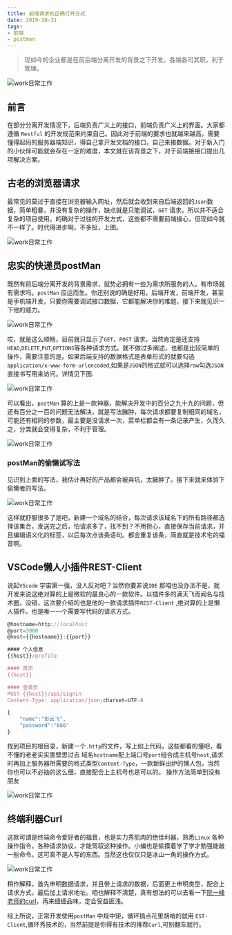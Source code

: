 ```yaml
---
title: 前端请求的正确打开方式 
date: 2019-10-31
tags:
- 前端
- postman
---
```


> 现如今的企业都是在前后端分离开发的背景之下开发，各端各司其职，利于管理。

![work日常工作](http://static.pengyunfei.top/image/Work/work1.png)

## 前言
在部分分离开发情况下，后端负责广义上的接口，前端负责广义上的界面。大家都遵循 `Restful` 的开发规范来约束自己。因此对于前端的要求也就越来越高，需要懂得起码的服务器端知识，得自己拿开发文档的接口，自己来接数据。对于新入门的小伙伴可能就会存在一定的难度，本文就在该背景之下，对于前端接接口提出几项解决方案。

## 古老的浏览器请求
最常见的莫过于直接在浏览器输入网址，然后就会收到来自后端返回的`Json`数据，简单粗暴，并没有复杂的操作，缺点就是只能调试，`GET` 请求，所以并不适合复杂的项目使用。的确对于过往的开发方式，这些都不需要前端操心，但现如今就不一样了。时代得进步啊，不多扯，上图。

![work日常工作](http://static.pengyunfei.top/image/Work/work2.gif)

## 忠实的快递员postMan
既然有前后端分离开发的背景需求，就势必拥有一些为需求所服务的人。有市场就有需求吗。`postMan` 应运而生。你还别说的确是好用。后端开发，前端开发，甚至是手机端开发，只要你需要调试接口数据，它都能解决你的难题，接下来就见识一下他的威力。

![work日常工作](http://static.pengyunfei.top/image/Work/work3.gif)

哎，就是这么顺畅，目前就只显示了`GET`，`POST` 请求，当然肯定是还支持`HEAD`,`DELETE`,`PUT`,`OPTIONS`等各种请求方式。就不做过多阐述，也都是比较简单的操作，需要注意的是。如果后端支持的数据格式是表单形式的就要勾选 `application/x-www-form-urlencoded`,如果是`JSON`的格式就可以选择`raw`勾选`JSON`直接书写用来访问。详情见下图.

![work日常工作](http://static.pengyunfei.top/image/Work/work4.gif)

可以看出，`postMan` 算的上是一款神器，能解决开发中的百分之九十九的问题，但还有百分之一百的问题无法解决，就是写法臃肿，每次请求都要复制相同的域名，可能还有相同的参数，最主要是没请求一次，菜单栏都会有一条记录产生，久而久之，分类就会变得复杂，不利于管理。

![work日常工作](http://static.pengyunfei.top/image/Work/work5.gif)

### postMan的偷懒试写法
见识到上面的写法，我估计再好的产品都会被弃坑，太臃肿了。接下来就来体验下偷懒者的写法。

![work日常工作](http://static.pengyunfei.top/image/Work/work6.gif)

这样就舒服很多了是吧，新建一个域名的结合，每次请求该域名下的所有路径都选择该集合，发送完之后，怕请求多了，找不到？不用担心，直接保存当前请求，并且编辑语义化的标签，以后每次点该条语句。都会重复该条，简直就是技术宅的福音啊。

## VSCode懒人小插件REST-Client
说起`VScode` 宇宙第一强，没人反对吧？当然你要非说`IDE` 那咱也没办法不是，就开发来说这绝对算的上是微软的最良心的一款软件。以插件多的满天飞而闻名与技术圈，没错，这次要介绍的也是他的一款请求插件`REST-Client` ,绝对算的上是懒人插件。也是唯一一个需要写代码的请求方式。
```javascript
@hostname=http://localhost
@port=3000
@host={{hostname}}:{{port}}

#### 个人信息
{{host}}/profile

#### 首页
{{host}}

#### 登录页
POST {{host}}/api/signin
Content-Type: application/json;charset=UTF-8

{
    "name":"彭云飞",
    "password":"666"
}
```
找到项目的根目录，新建一个`.http`的文件，写上如上代码，这些都看的懂吧，看不懂的老老实实面壁思过去
域名`hostname`配上端口号`port`组合成主机号`host`,请求时再加上服务器所需要的格式类型`Content-Type`，一款新鲜出炉的懒人包，当然你也可以不必抽的这么细，直接配合上主机号也是可以的。
操作方法简单到没有朋友

![work日常工作](http://static.pengyunfei.top/image/Work/work7.gif)

## 终端利器Curl
这款可谓是终端命令爱好者的福音，也是实力秀肌肉的绝佳利器，熟悉`Linux` 各种操作指令，各种请求协议，才能驾驭这种操作。小编也是偷摸着学了学才勉强能敲一些命令。这可真不是人写的东西。当然这也仅仅只是冰山一角的操作方式。

![work日常工作](http://static.pengyunfei.top/image/Work/work8.gif)

稍作解释，首先申明数据请求，并且带上请求的数据，后面更上申明类型，配合上请求方式，最后加上请求地址。咱也解释不清楚，真有想法的可以去看一下[阮一峰老师的curl](http://www.ruanyifeng.com/blog/2019/09/curl-reference.html)，再来细细品味，定会受益匪浅。

综上所说，正常开发使用`postMan` 中规中矩，循环搞点花里胡哨的就用 `EST-Client`,循环秀技术的，当然前提是你得有技术的推荐`Curl`,可别翻车就行。